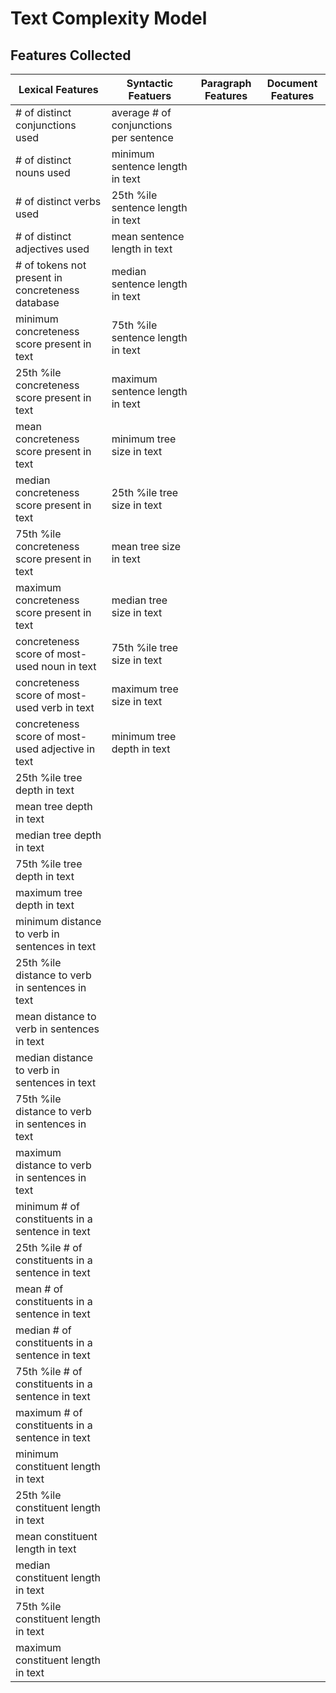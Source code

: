 Text Complexity Model
========================

Features Collected
---------------------

Lexical Features | Syntactic Featuers | Paragraph Features | Document Features
---|---|---|---
\# of distinct conjunctions used | average # of conjunctions per sentence | |
\# of distinct nouns used | minimum sentence length in text |
\# of distinct verbs used | 25th %ile sentence length in text |
\# of distinct adjectives used | mean sentence length in text |
\# of tokens not present in concreteness database | median sentence length in text |
minimum concreteness score present in text | 75th %ile sentence length in text |
25th %ile concreteness score present in text | maximum sentence length in text |
mean concreteness score present in text | minimum tree size in text |
median concreteness score present in text  | 25th %ile tree size in text |
75th %ile concreteness score present in text | mean tree size in text |
maximum concreteness score present in text | median tree size in text |
concreteness score of most-used noun in text | 75th %ile tree size in text |
concreteness score of most-used verb in text | maximum tree size in text |
concreteness score of most-used adjective in text | minimum tree depth in text |
 | 25th %ile tree depth in text |
 | mean tree depth in text |
 | median tree depth in text |
 | 75th %ile tree depth in text |
 | maximum tree depth in text |
 | minimum distance to verb in sentences in text |
 | 25th %ile distance to verb in sentences in text |
 | mean distance to verb in sentences in text |
 | median distance to verb in sentences in text |
 | 75th %ile distance to verb in sentences in text |
 | maximum distance to verb in sentences in text |
 | minimum \# of constituents in a sentence in text |
 | 25th %ile \# of constituents in a sentence in text |
 | mean \# of constituents in a sentence in text |
 | median \# of constituents in a sentence in text |
 | 75th %ile \# of constituents in a sentence in text |
 | maximum \# of constituents in a sentence in text |
 | minimum constituent length in text |
 | 25th %ile constituent length in text |
 | mean constituent length in text |
 | median constituent length in text |
 | 75th %ile constituent length in text |
 | maximum constituent length in text |
 
